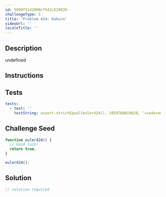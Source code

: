```yaml
---
id: 5900f5141000cf542c510026
challengeType: 5
title: 'Problem 424: Kakuro'
videoUrl: ''
localeTitle: ''
---
```


## Description
undefined

## Instructions
<section id="instructions">
</section>

## Tests
<section id='tests'>

```yml
tests:
  - text: ''
    testString: assert.strictEqual(euler424(), 1059760019628, '<code>euler424()</code> should return 1059760019628.');

```

</section>

## Challenge Seed
<section id='challengeSeed'>

<div id='js-seed'>

```js
function euler424() {
  // Good luck!
  return true;
}

euler424();

```

</div>



</section>

## Solution
<section id='solution'>

```js
// solution required
```
</section>
